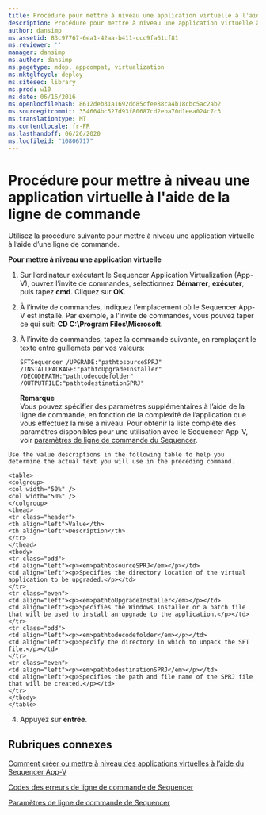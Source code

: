 ```yaml
---
title: Procédure pour mettre à niveau une application virtuelle à l'aide de la ligne de commande
description: Procédure pour mettre à niveau une application virtuelle à l'aide de la ligne de commande
author: dansimp
ms.assetid: 83c97767-6ea1-42aa-b411-ccc9fa61cf81
ms.reviewer: ''
manager: dansimp
ms.author: dansimp
ms.pagetype: mdop, appcompat, virtualization
ms.mktglfcycl: deploy
ms.sitesec: library
ms.prod: w10
ms.date: 06/16/2016
ms.openlocfilehash: 8612deb31a1692dd85cfee88ca4b18cbc5ac2ab2
ms.sourcegitcommit: 354664bc527d93f80687cd2eba70d1eea024c7c3
ms.translationtype: MT
ms.contentlocale: fr-FR
ms.lasthandoff: 06/26/2020
ms.locfileid: "10806717"
---
```

# Procédure pour mettre à niveau une application virtuelle à l'aide de la ligne de commande


Utilisez la procédure suivante pour mettre à niveau une application virtuelle à l’aide d’une ligne de commande.

**Pour mettre à niveau une application virtuelle**

1.  Sur l’ordinateur exécutant le Sequencer Application Virtualization (App-V), ouvrez l’invite de commandes, sélectionnez **Démarrer**, **exécuter**, puis tapez **cmd**. Cliquez sur **OK**.

2.  À l’invite de commandes, indiquez l’emplacement où le Sequencer App-V est installé. Par exemple, à l’invite de commandes, vous pouvez taper ce qui suit: **CD C:\\Program Files\\Microsoft**.

3.  À l’invite de commandes, tapez la commande suivante, en remplaçant le texte entre guillemets par vos valeurs:

    `SFTSequencer /UPGRADE:"pathtosourceSPRJ" /INSTALLPACKAGE:"pathtoUpgradeInstaller" /DECODEPATH:"pathtodecodefolder" /OUTPUTFILE:"pathtodestinationSPRJ"`

    **Remarque**  
    Vous pouvez spécifier des paramètres supplémentaires à l’aide de la ligne de commande, en fonction de la complexité de l’application que vous effectuez la mise à niveau. Pour obtenir la liste complète des paramètres disponibles pour une utilisation avec le Sequencer App-V, voir [paramètres de ligne de commande du Sequencer](sequencer-command-line-parameters.md).



~~~
Use the value descriptions in the following table to help you determine the actual text you will use in the preceding command.

<table>
<colgroup>
<col width="50%" />
<col width="50%" />
</colgroup>
<thead>
<tr class="header">
<th align="left">Value</th>
<th align="left">Description</th>
</tr>
</thead>
<tbody>
<tr class="odd">
<td align="left"><p><em>pathtosourceSPRJ</em></p></td>
<td align="left"><p>Specifies the directory location of the virtual application to be upgraded.</p></td>
</tr>
<tr class="even">
<td align="left"><p><em>pathtoUpgradeInstaller</em></p></td>
<td align="left"><p>Specifies the Windows Installer or a batch file that will be used to install an upgrade to the application.</p></td>
</tr>
<tr class="odd">
<td align="left"><p><em>pathtodecodefolder</em></p></td>
<td align="left"><p>Specify the directory in which to unpack the SFT file.</p></td>
</tr>
<tr class="even">
<td align="left"><p><em>pathtodestinationSPRJ</em></p></td>
<td align="left"><p>Specifies the path and file name of the SPRJ file that will be created.</p></td>
</tr>
</tbody>
</table>
~~~



4. Appuyez sur **entrée**.

## Rubriques connexes


[Comment créer ou mettre à niveau des applications virtuelles à l’aide du Sequencer App-V](how-to-create-or-upgrade-virtual-applications-using--the-app-v-sequencer.md)

[Codes des erreurs de ligne de commande de Sequencer](sequencer-command-line-error-codes.md)

[Paramètres de ligne de commande de Sequencer](sequencer-command-line-parameters.md)










